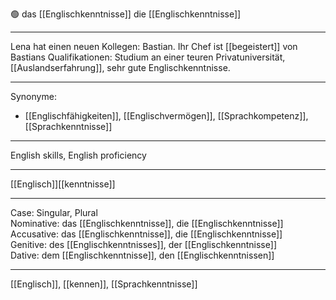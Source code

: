 🟢 das [[Englischkenntnisse]]
die [[Englischkenntnisse]]

---
Lena hat einen neuen Kollegen: Bastian. Ihr Chef ist [[begeistert]] von Bastians Qualifikationen: Studium an einer teuren Privatuniversität, [[Auslandserfahrung]], sehr gute Englischkenntnisse.


---
Synonyme:
- [[Englischfähigkeiten]], [[Englischvermögen]], [[Sprachkompetenz]], [[Sprachkenntnisse]]

---
English skills, English proficiency

---
[[Englisch]][[kenntnisse]]

---
Case: Singular, Plural  
Nominative: das [[Englischkenntnisse]], die [[Englischkenntnisse]]  
Accusative: das [[Englischkenntnisse]], die [[Englischkenntnisse]]  
Genitive: des [[Englischkenntnisses]], der [[Englischkenntnisse]]  
Dative: dem [[Englischkenntnisse]], den [[Englischkenntnissen]] 

---
[[Englisch]], [[kennen]], [[Sprachkenntnisse]]